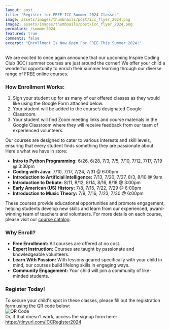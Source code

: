 ```yaml
---
layout: post
title: "Register for FREE ICC Summer 2024 Classes"
image: assets/images/thumbnails/post/icc_flyer_2024.png
image2: assets/images/thumbnails/post/icc_flyer_2024.png
permalink: /summer2024
featured: true
comments: false
excerpt: "Enrollment Is Now Open For FREE This Summer 2024!"
---
```


We are excited to once again announce that our upcoming Inspire Coding Club (ICC) summer courses are just around the corner! We offer your child a wonderful opportunity to enrich their summer learning through our diverse range of FREE online courses.

### How Enrollment Works:

1. Sign your student up for as many of our offered classes as they would like using the Google Form attached below.
2. Your student will be added to the course’s designated Google Classroom.
3. Your student will find Zoom meeting links and course materials in the Google Classroom where they will receive feedback from our team of experienced volunteers.

Our courses are designed to cater to various interests and skill levels, ensuring that every student finds something they are passionate about. Here's what we have in store:

- **Intro to Python Programming:** 6/26, 6/28, 7/3, 7/5, 7/10, 7/12, 7/17, 7/19 @ 3:30pm
- **Coding with Java:** 7/10, 7/17, 7/24, 7/31 @ 6:00pm
- **Introduction to Artificial Intelligence:** 7/13, 7/20, 7/27, 8/3, 8/10 @ 9am
- **Introduction to Debate:** 8/11, 8/12, 8/14, 8/16, 8/18 @ 3:00pm
- **Early American (US) History:** 7/8, 7/15, 7/22, 7/29 @ 6:00pm
- **Introduction to Music Theory:** 7/9, 7/16, 7/23, 7/30 @ 6:00pm

These courses provide educational opportunities and promote engagement, helping students develop new skills and learn from our experienced, award-winning team of teachers and volunteers. For more details on each course, please visit our <a href="{{ site.baseurl }}/courses">course catalog</a>.

### Why Enroll?

- **Free Enrollment:** All courses are offered at no cost.
- **Expert Instruction:** Courses are taught by passionate and knowledgeable volunteers.
- **Learn With Passion:** With lessons geared specifically with your child in mind, our courses build lifelong skills in engaging ways.
- **Community Engagement:** Your child will join a community of like-minded students.

### Register Today!

To secure your child's spot in these classes, please fill out the registration form using the QR code below:
<br>
<img class="enroll-code" src="{{ site.baseurl }}/assets/images/enroll2024.png" alt="QR Code">
<br>
Or, if that doesn't work, access the signup form here: <a href="https://tinyurl.com/ICCRegister2024">https://tinyurl.com/ICCRegister2024</a>
